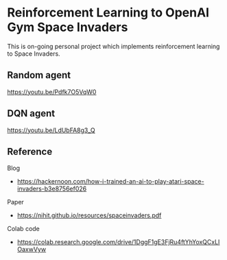 # Reinforcement Learning to OpenAI Gym Space Invaders

This is on-going personal project which implements reinforcement learning to Space Invaders.

## Random agent

https://youtu.be/Pdfk7O5VqW0

## DQN agent

https://youtu.be/LdUbFA8g3_Q

## Reference
Blog
* https://hackernoon.com/how-i-trained-an-ai-to-play-atari-space-invaders-b3e8756ef026

Paper
* https://nihit.github.io/resources/spaceinvaders.pdf

Colab code
* https://colab.research.google.com/drive/1DggF1gE3FjRu4ftYhYoxQCxLIOaxwVyw
